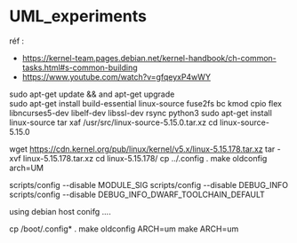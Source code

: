 # UML_experiments

réf :

- https://kernel-team.pages.debian.net/kernel-handbook/ch-common-tasks.html#s-common-building
- https://www.youtube.com/watch?v=gfqeyxP4wWY

sudo apt-get update && and apt-get upgrade  
sudo apt-get install build-essential linux-source fuse2fs bc kmod cpio flex libncurses5-dev libelf-dev libssl-dev rsync python3
sudo apt-get install linux-source
tar xaf /usr/src/linux-source-5.15.0.tar.xz
cd linux-source-5.15.0

wget https://cdn.kernel.org/pub/linux/kernel/v5.x/linux-5.15.178.tar.xz
tar -xvf linux-5.15.178.tar.xz 
cd linux-5.15.178/
cp ../.config .
make oldconfig arch=UM

scripts/config --disable MODULE_SIG
scripts/config --disable DEBUG_INFO
scripts/config --disable DEBUG_INFO_DWARF_TOOLCHAIN_DEFAULT

using debian host conifg ....

cp /boot/.config*  .
make oldconfig ARCH=um
make ARCH=um



